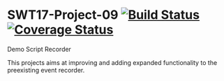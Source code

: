 # SWT17-Project-09 [![Build Status](https://travis-ci.org/HPI-SWA-Teaching/SWT17-Project-09.svg?branch=master)](https://travis-ci.org/HPI-SWA-Teaching/SWT17-Project-09) [![Coverage Status](https://coveralls.io/repos/github/HPI-SWA-Teaching/SWT17-Project-09/badge.svg)](https://coveralls.io/github/HPI-SWA-Teaching/SWT17-Project-09)
Demo Script Recorder

This projects aims at improving and adding expanded functionality to the preexisting event recorder.
